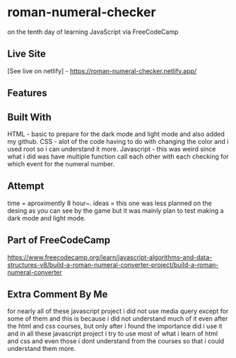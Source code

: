 # roman-numeral-checker
on the tenth day of learning JavaScript via FreeCodeCamp

## Live Site
[See live on netlify] - https://roman-numeral-checker.netlify.app/

## Features



## Built With
HTML - basic to prepare for the dark mode and light mode and also added my github.
CSS - alot of the code having to do with changing the color and i used root so i can understand it more.
Javascript - this was weird since what i did was have multiple function call each other with each checking for which event for the numeral number.

## Attempt
time = aproximently 8 hour~.
ideas = this one was less planned on the desing as you can see by the game but it was mainly plan to test making a dark mode and light mode.

## Part of FreeCodeCamp
https://www.freecodecamp.org/learn/javascript-algorithms-and-data-structures-v8/build-a-roman-numeral-converter-project/build-a-roman-numeral-converter

## Extra Comment By Me
for nearly all of these javascript project i did not use media query except for some of them and this is because i did not understand much of it even after the html and css courses, but only
after i found the importance did i use it and in all these javascript project i try to use most of what i learn of html and css and even those i dont understand from the courses so that i could understand them more.
